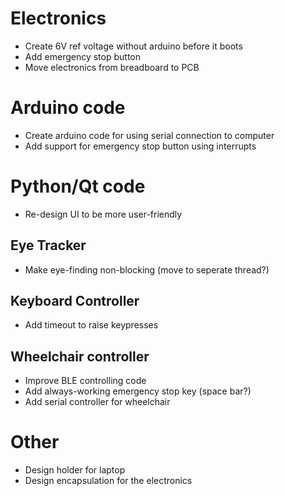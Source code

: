 
Electronics
===========
- Create 6V ref voltage without arduino before it boots
- Add emergency stop button
- Move electronics from breadboard to PCB

Arduino code
============
- Create arduino code for using serial connection to computer
- Add support for emergency stop button using interrupts

Python/Qt code
==============
- Re-design UI to be more user-friendly

Eye Tracker
-----------
- Make eye-finding non-blocking (move to seperate thread?)

Keyboard Controller
-------------------
- Add timeout to raise keypresses

Wheelchair controller
---------------------
- Improve BLE controlling code
- Add always-working emergency stop key (space bar?)
- Add serial controller for wheelchair

Other
=====
- Design holder for laptop
- Design encapsulation for the electronics